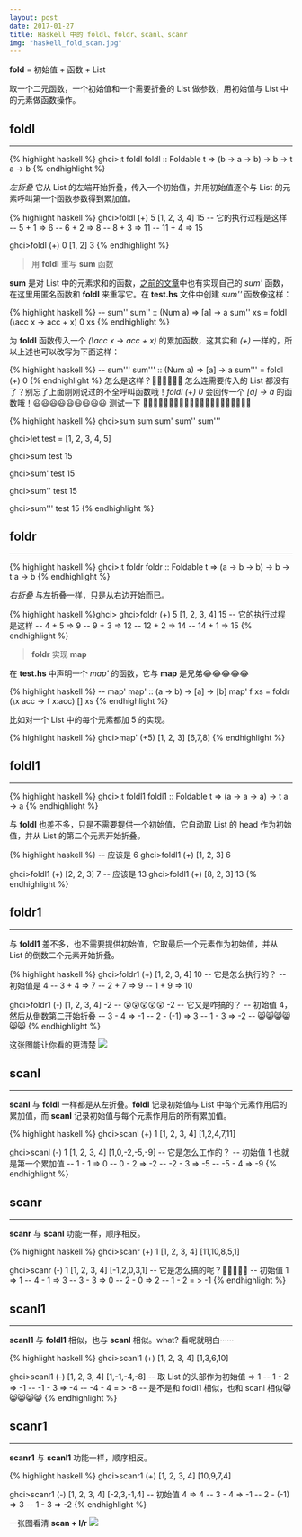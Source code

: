 ```yaml
---
layout: post
date: 2017-01-27
title: Haskell 中的 foldl、foldr、scanl、scanr
img: "haskell_fold_scan.jpg"
---
```


**fold** = 初始值 + 函数 + List

取一个二元函数，一个初始值和一个需要折叠的 List 做参数，用初始值与 List 中的元素做函数操作。

foldl
---
---

{% highlight haskell %}
ghci>:t foldl
foldl :: Foldable t => (b -> a -> b) -> b -> t a -> b
{% endhighlight %}

*左折叠* 它从 List 的左端开始折叠，传入一个初始值，并用初始值逐个与 List 的元素呼叫第一个函数参数得到累加值。

{% highlight haskell %}
ghci>foldl (+) 5 [1, 2, 3, 4]
15
-- 它的执行过程是这样
-- 5 + 1 => 6
-- 6 + 2 => 8
-- 8 + 3 => 11
-- 11 + 4 => 15

ghci>foldl (+) 0 [1, 2]
3
{% endhighlight %}

> 用 **foldl** 重写 **sum** 函数

**sum** 是对 List 中的元素求和的函数，[之前的文章](http://redtwowolf.github.io/2017/01/14/Haskell-And-Swift-Pattern-Match.html)中也有实现自己的 *sum'* 函数，在这里用匿名函数和 **foldl** 来重写它。在 **test.hs** 文件中创建 *sum''* 函数像这样：

{% highlight haskell %}
-- sum''
sum'' :: (Num a) => [a] -> a
sum'' xs = foldl (\acc x -> acc + x) 0 xs
{% endhighlight %}

为 **foldl** 函数传入一个 *(\acc x -> acc + x)* 的累加函数，这其实和 *(+)* 一样的，所以上述也可以改写为下面这样：

{% highlight haskell %}
-- sum'''
sum''' :: (Num a) => [a] -> a
sum''' = foldl (+) 0
{% endhighlight %}
怎么是这样？🤔🤔🤔🤔🤔🤔 怎么连需要传入的 List 都没有了？别忘了上面刚刚说过的不全呼叫函数哦！*foldl (+) 0* 会回传一个 *[a] -> a* 的函数哦！😃😃😃😃😃😃😃😃😃 测试一下 🌰🌰🌰🌰🌰🌰🌰🌰🌰🌰🌰🌰🌰🌰🌰🌰🌰🌰🌰🌰🌰

{% highlight haskell %}
ghci>sum
sum     sum'    sum''   sum'''

ghci>let test = [1, 2, 3, 4, 5]

ghci>sum test
15

ghci>sum' test
15

ghci>sum'' test
15

ghci>sum''' test
15
{% endhighlight %}

foldr
---
---

{% highlight haskell %}
ghci>:t foldr
foldr :: Foldable t => (a -> b -> b) -> b -> t a -> b
{% endhighlight %}

*右折叠* 与左折叠一样，只是从右边开始而已。

{% highlight haskell %}ghci>
ghci>foldr (+) 5 [1, 2, 3, 4]
15
-- 它的执行过程是这样
-- 4 + 5 => 9
-- 9 + 3 => 12
-- 12 + 2 => 14
-- 14 + 1 => 15
{% endhighlight %}

> **foldr** 实现 **map**

在 **test.hs** 中声明一个 *map'* 的函数，它与 **map** 是兄弟😂😂😂😂😂

{% highlight haskell %}
-- map'
map' :: (a -> b) -> [a] -> [b]
map' f xs = foldr (\x acc -> f x:acc) [] xs
{% endhighlight %}

比如对一个 List 中的每个元素都加 5 的实现。

{% highlight haskell %}
ghci>map' (+5) [1, 2, 3]
[6,7,8]
{% endhighlight %}



foldl1
---
---

{% highlight haskell %}
ghci>:t foldl1
foldl1 :: Foldable t => (a -> a -> a) -> t a -> a
{% endhighlight %}

与 **foldl** 也差不多，只是不需要提供一个初始值，它自动取 List 的 head 作为初始值，并从 List 的第二个元素开始折叠。

{% highlight haskell %}
-- 应该是 6
ghci>foldl1 (+) [1, 2, 3]
6

ghci>foldl1 (+) [2, 2, 3]
7
-- 应该是 13
ghci>foldl1 (+) [8, 2, 3]
13
{% endhighlight %}

foldr1
---
---

与  **foldl1** 差不多，也不需要提供初始值，它取最后一个元素作为初始值，并从 List 的倒数二个元素开始折叠。

{% highlight haskell %}
ghci>foldr1 (+) [1, 2, 3, 4]
10
-- 它是怎么执行的？
-- 初始值是 4
-- 3 + 4 => 7
-- 2 + 7 => 9
-- 1 + 9 => 10

ghci>foldr1 (-) [1, 2, 3, 4]
-2
-- 😲😲😲😲😲 -2
-- 它又是咋搞的？
-- 初始值 4，然后从倒数第二开始折叠
-- 3 - 4 => -1
-- 2 - (-1) => 3
-- 1 - 3 => -2
-- 😸😸😸😸😸😸
{% endhighlight %}

这张图能让你看的更清楚
![](http://ogkg37m8j.bkt.clouddn.com/image/jpg/swiftrecursion/foldlr.jpg)

scanl
---
---

**scanl** 与 **foldl** 一样都是从左折叠。**foldl** 记录初始值与 List 中每个元素作用后的累加值，而 **scanl** 记录初始值与每个元素作用后的所有累加值。

{% highlight haskell %}
ghci>scanl (+) 1 [1, 2, 3, 4]
[1,2,4,7,11]

ghci>scanl (-) 1 [1, 2, 3, 4]
[1,0,-2,-5,-9]
-- 它是怎么工作的？
-- 初始值 1 也就是第一个累加值
-- 1 - 1 => 0
-- 0 - 2 => -2
-- -2 - 3 => -5
-- -5 - 4 => -9
{% endhighlight %}

scanr
---
---

**scanr** 与 **scanl** 功能一样，顺序相反。

{% highlight haskell %}
ghci>scanr (+) 1 [1, 2, 3, 4]
[11,10,8,5,1]

ghci>scanr (-) 1 [1, 2, 3, 4]
[-1,2,0,3,1]
-- 它是怎么搞的呢？🤕🤕🤕🤕🤕
-- 初始值 1 => 1
-- 4 - 1 => 3
-- 3 - 3 => 0
-- 2 - 0 => 2
-- 1 - 2 = > -1
{% endhighlight %}

scanl1
---
---

**scanl1** 与 **foldl1** 相似，也与 **scanl** 相似。what? 看呢就明白······

{% highlight haskell %}
ghci>scanl1 (+) [1, 2, 3, 4]
[1,3,6,10]

ghci>scanl1 (-) [1, 2, 3, 4]
[1,-1,-4,-8]
-- 取 List 的头部作为初始值 => 1
-- 1 - 2 => -1
-- -1 - 3 => -4
-- -4 - 4 = > -8
-- 是不是和 foldl1 相似，也和 scanl 相似😸😸😸😸😸
{% endhighlight %}


scanr1
---
---

**scanr1** 与 **scanl1** 功能一样，顺序相反。

{% highlight haskell %}
ghci>scanr1 (+) [1, 2, 3, 4]
[10,9,7,4]

ghci>scanr1 (-) [1, 2, 3, 4]
[-2,3,-1,4]
-- 初始值 4 => 4
-- 3 - 4 => -1
-- 2 - (-1) => 3
-- 1 - 3 => -2
{% endhighlight %}

一张图看清 **scan + l/r**
![](http://ogkg37m8j.bkt.clouddn.com/image/jpg/haskellandswift/function/scanlr.jpg)
